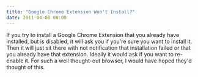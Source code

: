 ```yaml
---
title: "Google Chrome Extension Won't Install?"
date: 2011-04-08 00:00
---
```


<p>If you try to install a Google Chrome Extension that you already have installed, but is disabled, it will ask you if you're sure you want to install it. Then it will just sit there with not notification that installation failed or that you already have that extension. Ideally it would ask if you want to re-enable it. For such a well thought-out browser, I would have hoped they'd thought of this.</p>

<!-- more -->

